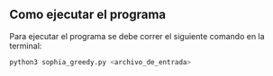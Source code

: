 ## Como ejecutar el programa

Para ejecutar el programa se debe correr el siguiente comando en la terminal:

```bash
python3 sophia_greedy.py <archivo_de_entrada>
```

